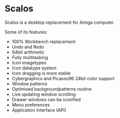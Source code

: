 # Scalos
 Scalos is a desktop replacement for Amiga computer. 
 
 Some of its features: 
 
 - 100% Workbench replacement
 - Undo and Redo
 - 64bit arithmetic
 - Fully multitasking
 - Icon imagetypes
 - Icon datatype system
 - Icon dragging is more stable
 - Cybergraphics and Picasso96 24bit color support
 - Window patterns
 - Optimised backgroundpatterns routine
 - Live updating window scrolling
 - Drawer windows can be iconified
 - Menu preferences
 - Application Interface (API)
